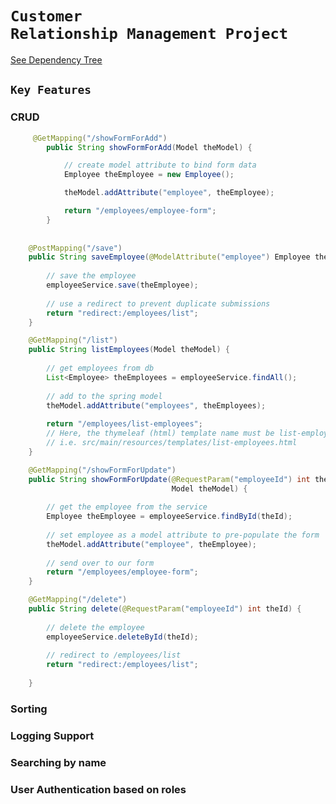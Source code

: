 # <code>Customer Relationship Management Project</code>

[See Dependency Tree](https://github.com/piyush168713/thymeleafdemo-employees-crm-security-project/blob/master/pom.xml)


## <code>Key Features</code>

### CRUD


```java
	 @GetMapping("/showFormForAdd")
		public String showFormForAdd(Model theModel) {

			// create model attribute to bind form data
			Employee theEmployee = new Employee();

			theModel.addAttribute("employee", theEmployee);

			return "/employees/employee-form";
		}
	
	
	@PostMapping("/save")
	public String saveEmployee(@ModelAttribute("employee") Employee theEmployee) {
		
		// save the employee
		employeeService.save(theEmployee);
		
		// use a redirect to prevent duplicate submissions
		return "redirect:/employees/list";
	}
```

``` java
	@GetMapping("/list")
	public String listEmployees(Model theModel) {
		
		// get employees from db
		List<Employee> theEmployees = employeeService.findAll();
		
		// add to the spring model
		theModel.addAttribute("employees", theEmployees);
		
		return "/employees/list-employees";
		// Here, the thymeleaf (html) template name must be list-employees. (list-employees.html)
		// i.e. src/main/resources/templates/list-employees.html
	}
```

```java
	@GetMapping("/showFormForUpdate")
	public String showFormForUpdate(@RequestParam("employeeId") int theId,
									Model theModel) {
		
		// get the employee from the service
		Employee theEmployee = employeeService.findById(theId);
		
		// set employee as a model attribute to pre-populate the form
		theModel.addAttribute("employee", theEmployee);
		
		// send over to our form
		return "/employees/employee-form";			
	}
```

```java
	@GetMapping("/delete")
	public String delete(@RequestParam("employeeId") int theId) {
		
		// delete the employee
		employeeService.deleteById(theId);
		
		// redirect to /employees/list
		return "redirect:/employees/list";
		
	}
```




### Sorting
### Logging Support
### Searching by name
### User Authentication based on roles
<br><br>


